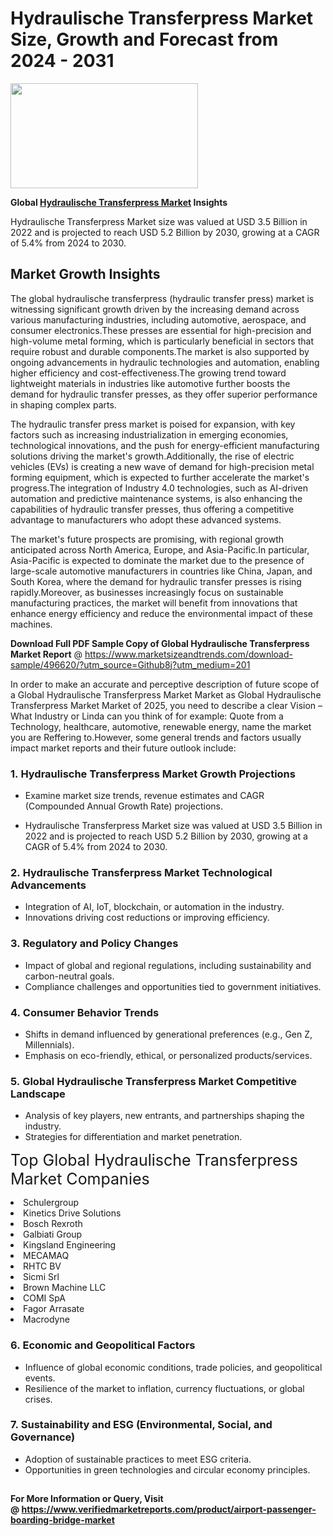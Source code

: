 <H1>Hydraulische Transferpress Market Size, Growth and Forecast from 2024 - 2031</H1><img class="aligncenter size-medium wp-image-584254" src="https://thirdeyenews.in/wp-content/uploads/2024/09/Global-Market-Research-300x168.jpeg" alt="" width="300" height="168" /><p><strong>Global&nbsp;<a href="https://www.marketsizeandtrends.com/download-sample/496620/?utm_source=Github8j?utm_medium=201">Hydraulische Transferpress Market</a> Insights</strong></p><p>Hydraulische Transferpress Market size was valued at USD 3.5 Billion in 2022 and is projected to reach USD 5.2 Billion by 2030, growing at a CAGR of 5.4% from 2024 to 2030.</p><p><h2>Market Growth Insights</h2> <p>The global hydraulische transferpress (hydraulic transfer press) market is witnessing significant growth driven by the increasing demand across various manufacturing industries, including automotive, aerospace, and consumer electronics.These presses are essential for high-precision and high-volume metal forming, which is particularly beneficial in sectors that require robust and durable components.The market is also supported by ongoing advancements in hydraulic technologies and automation, enabling higher efficiency and cost-effectiveness.The growing trend toward lightweight materials in industries like automotive further boosts the demand for hydraulic transfer presses, as they offer superior performance in shaping complex parts.</p> <p>The hydraulic transfer press market is poised for expansion, with key factors such as increasing industrialization in emerging economies, technological innovations, and the push for energy-efficient manufacturing solutions driving the market's growth.Additionally, the rise of electric vehicles (EVs) is creating a new wave of demand for high-precision metal forming equipment, which is expected to further accelerate the market's progress.The integration of Industry 4.0 technologies, such as AI-driven automation and predictive maintenance systems, is also enhancing the capabilities of hydraulic transfer presses, thus offering a competitive advantage to manufacturers who adopt these advanced systems.</p> <p>The market's future prospects are promising, with regional growth anticipated across North America, Europe, and Asia-Pacific.In particular, Asia-Pacific is expected to dominate the market due to the presence of large-scale automotive manufacturers in countries like China, Japan, and South Korea, where the demand for hydraulic transfer presses is rising rapidly.Moreover, as businesses increasingly focus on sustainable manufacturing practices, the market will benefit from innovations that enhance energy efficiency and reduce the environmental impact of these machines.</p> <p><span class=""><strong>Download Full PDF Sample Copy of Global Hydraulische Transferpress Market Report</strong> @ <a href="https://www.marketsizeandtrends.com/download-sample/496620/?utm_source=Github8j?utm_medium=201" target="_blank">https://www.marketsizeandtrends.com/download-sample/496620/?utm_source=Github8j?utm_medium=201</a></span></p><p>In order to make an accurate and perceptive description of future scope of a Global&nbsp;Hydraulische Transferpress Market Market as Global&nbsp;Hydraulische Transferpress Market Market of 2025, you need to describe a clear Vision &ndash; What Industry or Linda can you think of for example: Quote from a Technology, healthcare, automotive, renewable energy, name the market you are Reffering to.However, some general trends and factors usually impact market reports and their future outlook include:</p><h3>1.&nbsp;<strong>Hydraulische Transferpress Market Growth Projections</strong></h3><ul><li>Examine market size trends, revenue estimates and CAGR (Compounded Annual Growth Rate) projections.</li><li><p>Hydraulische Transferpress Market size was valued at USD 3.5 Billion in 2022 and is projected to reach USD 5.2 Billion by 2030, growing at a CAGR of 5.4% from 2024 to 2030.</p></li></ul><h3>2.&nbsp;<strong>Hydraulische Transferpress Market Technological Advancements</strong></h3><ul><li>Integration of AI, IoT, blockchain, or automation in the industry.</li><li>Innovations driving cost reductions or improving efficiency.</li></ul><h3>3.&nbsp;<strong>Regulatory and Policy Changes</strong></h3><ul><li>Impact of global and regional regulations, including sustainability and carbon-neutral goals.</li><li>Compliance challenges and opportunities tied to government initiatives.</li></ul><h3>4.&nbsp;<strong>Consumer Behavior Trends</strong></h3><ul><li>Shifts in demand influenced by generational preferences (e.g., Gen Z, Millennials).</li><li>Emphasis on eco-friendly, ethical, or personalized products/services.</li></ul><h3>5.&nbsp;<strong>Global Hydraulische Transferpress Market Competitive Landscape</strong></h3><ul><li>Analysis of key players, new entrants, and partnerships shaping the industry.</li><li>Strategies for differentiation and market penetration.</li></ul><p data-pm-slice="1 1 []"><span style="color: inherit; font-family: inherit; font-size: 25px;">Top Global Hydraulische Transferpress Market Companies</span></p><div class="" data-test-id=""><p><li>Schulergroup</li><li> Kinetics Drive Solutions</li><li> Bosch Rexroth</li><li> Galbiati Group</li><li> Kingsland Engineering</li><li> MECAMAQ</li><li> RHTC BV</li><li> Sicmi Srl</li><li> Brown Machine LLC</li><li> COMI SpA</li><li> Fagor Arrasate</li><li> Macrodyne</li></p></div><h3>6.&nbsp;<strong>Economic and Geopolitical Factors</strong></h3><ul><li>Influence of global economic conditions, trade policies, and geopolitical events.</li><li>Resilience of the market to inflation, currency fluctuations, or global crises.</li></ul><h3>7.&nbsp;<strong>Sustainability and ESG (Environmental, Social, and Governance)</strong></h3><ul><li>Adoption of sustainable practices to meet ESG criteria.</li><li>Opportunities in green technologies and circular economy principles.</li></ul><h2><strong style="font-size: 14px;">For More Information or Query, Visit @&nbsp;</strong><a style="background-color: #ffffff; font-size: 14px;" href="https://www.marketsizeandtrends.com/report/hydraulische-transferpress-market/" target="_blank">https://www.verifiedmarketreports.com/product/airport-passenger-boarding-bridge-market</a></h2>